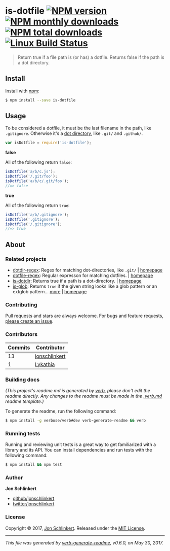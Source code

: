 # is-dotfile [![NPM version](https://img.shields.io/npm/v/is-dotfile.svg?style=flat)](https://www.npmjs.com/package/is-dotfile) [![NPM monthly downloads](https://img.shields.io/npm/dm/is-dotfile.svg?style=flat)](https://npmjs.org/package/is-dotfile) [![NPM total downloads](https://img.shields.io/npm/dt/is-dotfile.svg?style=flat)](https://npmjs.org/package/is-dotfile) [![Linux Build Status](https://img.shields.io/travis/jonschlinkert/is-dotfile.svg?style=flat&label=Travis)](https://travis-ci.org/jonschlinkert/is-dotfile)

> Return true if a file path is (or has) a dotfile. Returns false if the path is a dot directory.

## Install

Install with [npm](https://www.npmjs.com/):

```sh
$ npm install --save is-dotfile
```

## Usage

To be considered a dotfile, it must be the last filename in the path, like `.gitignore`. Otherwise it's
a [dot directory](https://github.com/jonschlinkert/is-dotdir), like `.git/` and `.github/`.

```js
var isDotfile = require('is-dotfile');
```

**false**

All of the following return `false`:

```js
isDotfile('a/b/c.js');
isDotfile('/.git/foo');
isDotfile('a/b/c/.git/foo');
//=> false
```

**true**

All of the following return `true`:

```js
isDotfile('a/b/.gitignore');
isDotfile('.gitignore');
isDotfile('/.gitignore');
//=> true
```

## About

### Related projects

* [dotdir-regex](https://www.npmjs.com/package/dotdir-regex): Regex for matching dot-directories, like `.git/`
  | [homepage](https://github.com/regexps/dotdir-regex "Regex for matching dot-directories, like `.git/`")
* [dotfile-regex](https://www.npmjs.com/package/dotfile-regex): Regular expresson for matching dotfiles.
  | [homepage](https://github.com/regexps/dotfile-regex "Regular expresson for matching dotfiles.")
* [is-dotdir](https://www.npmjs.com/package/is-dotdir): Returns true if a path is a dot-directory.
  | [homepage](https://github.com/jonschlinkert/is-dotdir "Returns true if a path is a dot-directory.")
* [is-glob](https://www.npmjs.com/package/is-glob): Returns `true` if the given string looks like a glob pattern or an
  extglob pattern… [more](https://github.com/jonschlinkert/is-glob)
  | [homepage](https://github.com/jonschlinkert/is-glob "Returns `true` if the given string looks like a glob pattern or an extglob pattern. This makes it easy to create code that only uses external modules like node-glob when necessary, resulting in much faster code execution and initialization time, and a bet")

### Contributing

Pull requests and stars are always welcome. For bugs and feature requests, [please create an issue](../../issues/new).

### Contributors

| **Commits** | **Contributor** | 
| --- | --- |
| 13 | [jonschlinkert](https://github.com/jonschlinkert) |
| 1 | [Lykathia](https://github.com/Lykathia) |

### Building docs

_(This project's readme.md is generated by [verb](https://github.com/verbose/verb-generate-readme), please don't edit
the readme directly. Any changes to the readme must be made in the [.verb.md](.verb.md) readme template.)_

To generate the readme, run the following command:

```sh
$ npm install -g verbose/verb#dev verb-generate-readme && verb
```

### Running tests

Running and reviewing unit tests is a great way to get familiarized with a library and its API. You can install
dependencies and run tests with the following command:

```sh
$ npm install && npm test
```

### Author

**Jon Schlinkert**

* [github/jonschlinkert](https://github.com/jonschlinkert)
* [twitter/jonschlinkert](https://twitter.com/jonschlinkert)

### License

Copyright © 2017, [Jon Schlinkert](https://github.com/jonschlinkert). Released under the [MIT License](LICENSE).

***

_This file was generated by [verb-generate-readme](https://github.com/verbose/verb-generate-readme), v0.6.0, on May 30,
2017._